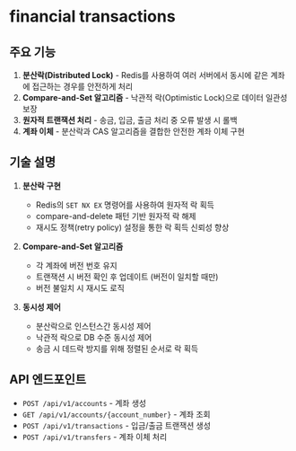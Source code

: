 # financial transactions

## 주요 기능

1. **분산락(Distributed Lock)** - Redis를 사용하여 여러 서버에서 동시에 같은 계좌에 접근하는 경우를 안전하게 처리
2. **Compare-and-Set 알고리즘** - 낙관적 락(Optimistic Lock)으로 데이터 일관성 보장
3. **원자적 트랜잭션 처리** - 송금, 입금, 출금 처리 중 오류 발생 시 롤백
4. **계좌 이체** - 분산락과 CAS 알고리즘을 결합한 안전한 계좌 이체 구현

## 기술 설명

1. **분산락 구현**
   - Redis의 `SET NX EX` 명령어를 사용하여 원자적 락 획득
   - compare-and-delete 패턴 기반 원자적 락 해제
   - 재시도 정책(retry policy) 설정을 통한 락 획득 신뢰성 향상

2. **Compare-and-Set 알고리즘**
   - 각 계좌에 버전 번호 유지
   - 트랜잭션 시 버전 확인 후 업데이트 (버전이 일치할 때만)
   - 버전 불일치 시 재시도 로직

3. **동시성 제어**
   - 분산락으로 인스턴스간 동시성 제어
   - 낙관적 락으로 DB 수준 동시성 제어
   - 송금 시 데드락 방지를 위해 정렬된 순서로 락 획득

## API 엔드포인트

- `POST /api/v1/accounts` - 계좌 생성
- `GET /api/v1/accounts/{account_number}` - 계좌 조회
- `POST /api/v1/transactions` - 입금/출금 트랜잭션 생성
- `POST /api/v1/transfers` - 계좌 이체 처리
